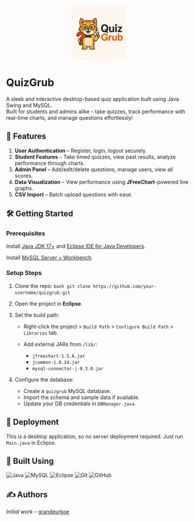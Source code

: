 <div align="center">
  <img src="resources/images/quizgrub_logo.png" alt="QuizGrub UI" width="150"/>
</div>

# QuizGrub

A sleek and interactive desktop-based quiz application built using Java Swing and MySQL.  
Built for students and admins alike – take quizzes, track performance with real-time charts, and manage questions effortlessly!

## 🚀 Features

1. **User Authentication** – Register, login, logout securely.  
2. **Student Features** – Take timed quizzes, view past results, analyze performance through charts.  
3. **Admin Panel** – Add/edit/delete questions, manage users, view all scores.  
4. **Data Visualization** – View performance using **JFreeChart**-powered line graphs.  
5. **CSV Import** – Batch upload questions with ease.

## 🛠️ Getting Started

### Prerequisites

Install [Java JDK 17+](https://www.oracle.com/java/technologies/javase-downloads.html) and [Eclipse IDE for Java Developers](https://www.eclipse.org/downloads/).  

Install [MySQL Server + Workbench](https://dev.mysql.com/downloads/installer/).

### Setup Steps

1. Clone the repo:
   ``bash
   git clone https://github.com/your-username/quizgrub.git
   ``

2. Open the project in **Eclipse**.

3. Set the build path:

   * Right-click the project > `Build Path` > `Configure Build Path` > `Libraries` tab.
   * Add external JARs from `/lib/`:

     * `jfreechart-1.5.6.jar`
     * `jcommon-1.0.24.jar`
     * `mysql-connector-j-9.3.0.jar`

4. Configure the database:

   * Create a `quizgrub` MySQL database.
   * Import the schema and sample data if available.
   * Update your DB credentials in `DBManager.java`.

## 🚀 Deployment

This is a desktop application, so no server deployment required. Just run `Main.java` in Eclipse.


## 🧰 Built Using

<p>
  <img alt="Java" src="https://img.shields.io/badge/-Java-ED8B00?style=flat-square&logo=openjdk&logoColor=white" />
  <img alt="MySQL" src="https://img.shields.io/badge/-MySQL-4479A1?style=flat-square&logo=mysql&logoColor=white" />
  <img alt="Eclipse" src="https://img.shields.io/badge/-Eclipse-2C2255?style=flat-square&logo=eclipseide&logoColor=white" />
  <img alt="Git" src="https://img.shields.io/badge/-Git-f34f29?style=flat-square&logo=git&logoColor=white" />
  <img alt="GitHub" src="https://img.shields.io/badge/-Github-24292e?style=flat-square&logo=github&logoColor=white" />
</p>

## ✍️ Authors

*Initial work* – [grandeurkoe](https://github.com/grandeurkoe)
